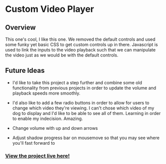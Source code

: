 # Custom Video Player

## Overview

This one's cool, I like this one. We removed the default controls and used some funky yet basic CSS to get custom controls up in there. Javascript is used to link the inputs to the video playback such that we can manipulate the video just as we would be with the default controls.

## Future Ideas

- I'd like to take this project a step further and combine some old functionality from previous projects in order to update the volume and playback speeds more smoothly.

- I'd also like to add a few radio buttons in order to allow for users to change which video they're viewing. I can't chose which video of my dog to display and I'd like to be able to see all of them. Learning in order to enable my indecision. Amazing.

- Change volume with up and down arrows

- Adjust shadow progress bar on mousemove so that you may see where you'll fast forward to

### [View the project live here!](https://mccambley.github.io/JSPlayground/custom-video-player/)
